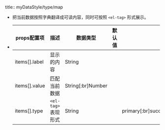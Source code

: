 title:: myDataStyle/type/map

- 把当前数据按照字典翻译成可读内容，同时可按照 `<el-tag>` 形式展示。
- | props配置项 | 描述 | 数据类型 | 默认值 | 可选值 | 版本 |
  |--|--|--|--|--|--|
  |items[].label|显示的内容|String||||
  |items[].value|匹配当前数据|String[:br]Number||||
  |items[].type|`<el-tag>`表现形式|String||primary[:br]success[:br]info[:br]warning[:br]danger||
